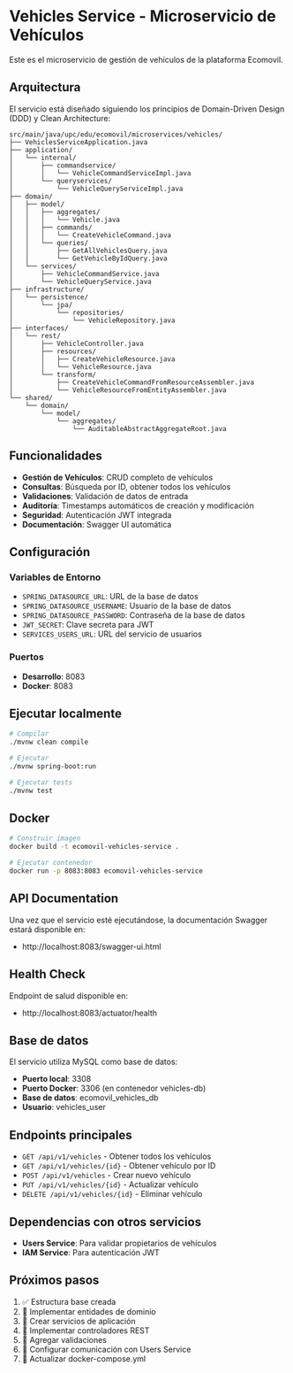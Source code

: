# Vehicles Service - Microservicio de Vehículos

Este es el microservicio de gestión de vehículos de la plataforma Ecomovil.

## Arquitectura

El servicio está diseñado siguiendo los principios de Domain-Driven Design (DDD) y Clean Architecture:

```
src/main/java/upc/edu/ecomovil/microservices/vehicles/
├── VehiclesServiceApplication.java
├── application/
│   └── internal/
│       ├── commandservice/
│       │   └── VehicleCommandServiceImpl.java
│       └── queryservices/
│           └── VehicleQueryServiceImpl.java
├── domain/
│   ├── model/
│   │   ├── aggregates/
│   │   │   └── Vehicle.java
│   │   ├── commands/
│   │   │   └── CreateVehicleCommand.java
│   │   └── queries/
│   │       ├── GetAllVehiclesQuery.java
│   │       └── GetVehicleByIdQuery.java
│   └── services/
│       ├── VehicleCommandService.java
│       └── VehicleQueryService.java
├── infrastructure/
│   └── persistence/
│       └── jpa/
│           └── repositories/
│               └── VehicleRepository.java
├── interfaces/
│   └── rest/
│       ├── VehicleController.java
│       ├── resources/
│       │   ├── CreateVehicleResource.java
│       │   └── VehicleResource.java
│       └── transform/
│           ├── CreateVehicleCommandFromResourceAssembler.java
│           └── VehicleResourceFromEntityAssembler.java
└── shared/
    └── domain/
        └── model/
            └── aggregates/
                └── AuditableAbstractAggregateRoot.java
```

## Funcionalidades

- **Gestión de Vehículos**: CRUD completo de vehículos
- **Consultas**: Búsqueda por ID, obtener todos los vehículos
- **Validaciones**: Validación de datos de entrada
- **Auditoría**: Timestamps automáticos de creación y modificación
- **Seguridad**: Autenticación JWT integrada
- **Documentación**: Swagger UI automática

## Configuración

### Variables de Entorno
- `SPRING_DATASOURCE_URL`: URL de la base de datos
- `SPRING_DATASOURCE_USERNAME`: Usuario de la base de datos  
- `SPRING_DATASOURCE_PASSWORD`: Contraseña de la base de datos
- `JWT_SECRET`: Clave secreta para JWT
- `SERVICES_USERS_URL`: URL del servicio de usuarios

### Puertos
- **Desarrollo**: 8083
- **Docker**: 8083

## Ejecutar localmente

```bash
# Compilar
./mvnw clean compile

# Ejecutar
./mvnw spring-boot:run

# Ejecutar tests
./mvnw test
```

## Docker

```bash
# Construir imagen
docker build -t ecomovil-vehicles-service .

# Ejecutar contenedor
docker run -p 8083:8083 ecomovil-vehicles-service
```

## API Documentation

Una vez que el servicio esté ejecutándose, la documentación Swagger estará disponible en:
- http://localhost:8083/swagger-ui.html

## Health Check

Endpoint de salud disponible en:
- http://localhost:8083/actuator/health

## Base de datos

El servicio utiliza MySQL como base de datos:
- **Puerto local**: 3308
- **Puerto Docker**: 3306 (en contenedor vehicles-db)
- **Base de datos**: ecomovil_vehicles_db
- **Usuario**: vehicles_user

## Endpoints principales

- `GET /api/v1/vehicles` - Obtener todos los vehículos
- `GET /api/v1/vehicles/{id}` - Obtener vehículo por ID
- `POST /api/v1/vehicles` - Crear nuevo vehículo
- `PUT /api/v1/vehicles/{id}` - Actualizar vehículo
- `DELETE /api/v1/vehicles/{id}` - Eliminar vehículo

## Dependencias con otros servicios

- **Users Service**: Para validar propietarios de vehículos
- **IAM Service**: Para autenticación JWT

## Próximos pasos

1. ✅ Estructura base creada
2. 🔄 Implementar entidades de dominio
3. 🔄 Crear servicios de aplicación
4. 🔄 Implementar controladores REST
5. 🔄 Agregar validaciones
6. 🔄 Configurar comunicación con Users Service
7. 🔄 Actualizar docker-compose.yml

